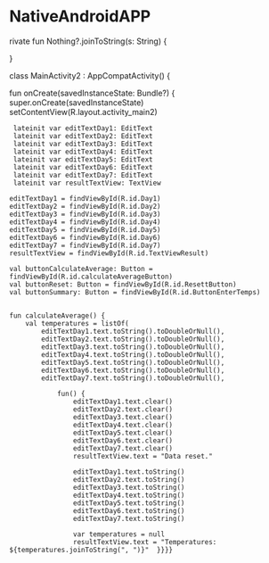 # NativeAndroidAPP
rivate fun Nothing?.joinToString(s: String) {

}

class MainActivity2 : AppCompatActivity() {

fun onCreate(savedInstanceState: Bundle?) {
        super.onCreate(savedInstanceState)
        setContentView(R.layout.activity_main2)

     lateinit var editTextDay1: EditText
     lateinit var editTextDay2: EditText
     lateinit var editTextDay3: EditText
     lateinit var editTextDay4: EditText
     lateinit var editTextDay5: EditText
     lateinit var editTextDay6: EditText
     lateinit var editTextDay7: EditText
     lateinit var resultTextView: TextView

    editTextDay1 = findViewById(R.id.Day1)
    editTextDay2 = findViewById(R.id.Day2)
    editTextDay3 = findViewById(R.id.Day3)
    editTextDay4 = findViewById(R.id.Day4)
    editTextDay5 = findViewById(R.id.Day5)
    editTextDay6 = findViewById(R.id.Day6)
    editTextDay7 = findViewById(R.id.Day7)
    resultTextView = findViewById(R.id.TextViewResult)

    val buttonCalculateAverage: Button = findViewById(R.id.calculateAverageButton)
    val buttonReset: Button = findViewById(R.id.ResettButton)
    val buttonSummary: Button = findViewById(R.id.ButtonEnterTemps)


    fun calculateAverage() {
        val temperatures = listOf(
            editTextDay1.text.toString().toDoubleOrNull(),
            editTextDay2.text.toString().toDoubleOrNull(),
            editTextDay3.text.toString().toDoubleOrNull(),
            editTextDay4.text.toString().toDoubleOrNull(),
            editTextDay5.text.toString().toDoubleOrNull(),
            editTextDay6.text.toString().toDoubleOrNull(),
            editTextDay7.text.toString().toDoubleOrNull(),

                fun() {
                    editTextDay1.text.clear()
                    editTextDay2.text.clear()
                    editTextDay3.text.clear()
                    editTextDay4.text.clear()
                    editTextDay5.text.clear()
                    editTextDay6.text.clear()
                    editTextDay7.text.clear()
                    resultTextView.text = "Data reset."

                    editTextDay1.text.toString()
                    editTextDay2.text.toString()
                    editTextDay3.text.toString()
                    editTextDay4.text.toString()
                    editTextDay5.text.toString()
                    editTextDay6.text.toString()
                    editTextDay7.text.toString()

                    var temperatures = null
                    resultTextView.text = "Temperatures: ${temperatures.joinToString(", ")}"  }}}}
